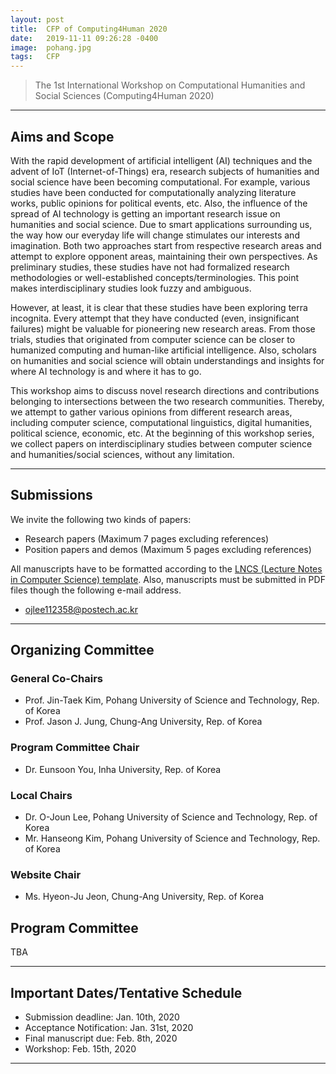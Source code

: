 ```yaml
---
layout: post
title:  CFP of Computing4Human 2020
date:   2019-11-11 09:26:28 -0400
image:  pohang.jpg
tags:   CFP
---
```


> The 1st International Workshop on Computational Humanities and Social Sciences (Computing4Human 2020)

***

Aims and Scope
------------

With the rapid development of artificial intelligent (AI) techniques and the advent of IoT (Internet-of-Things) era, research subjects of humanities and social science have been becoming computational. For example, various studies have been conducted for computationally analyzing literature works, public opinions for political events, etc. Also, the influence of the spread of AI technology is getting an important research issue on humanities and social science. Due to smart applications surrounding us, the way how our everyday life will change stimulates our interests and imagination. Both two approaches start from respective research areas and attempt to explore opponent areas, maintaining their own perspectives. As preliminary studies, these studies have not had formalized research methodologies or well-established concepts/terminologies. This point makes interdisciplinary studies look fuzzy and ambiguous.
 
However, at least, it is clear that these studies have been exploring terra incognita. Every attempt that they have conducted (even, insignificant failures) might be valuable for pioneering new research areas. From those trials, studies that originated from computer science can be closer to humanized computing and human-like artificial intelligence. Also, scholars on humanities and social science will obtain understandings and insights for where AI technology is and where it has to go.
 
This workshop aims to discuss novel research directions and contributions belonging to intersections between the two research communities. Thereby, we attempt to gather various opinions from different research areas, including computer science, computational linguistics, digital humanities, political science, economic, etc. At the beginning of this workshop series, we collect papers on interdisciplinary studies between computer science and humanities/social sciences, without any limitation.

***

Submissions
------------

We invite the following two kinds of papers: 
*	Research papers (Maximum 7 pages excluding references)
*	Position papers and demos (Maximum 5 pages excluding references)

All manuscripts have to be formatted according to the [LNCS (Lecture Notes in Computer Science) template](https://www.springer.com/gp/computer-science/lncs/conference-proceedings-guidelines). Also, manuscripts must be submitted in PDF files though the following e-mail address. 
*	ojlee112358@postech.ac.kr

***

Organizing Committee
------------

### General Co-Chairs

* Prof. Jin-Taek Kim, Pohang University of Science and Technology, Rep. of Korea
* Prof. Jason J. Jung, Chung-Ang University, Rep. of Korea

### Program Committee Chair

* Dr. Eunsoon You, Inha University, Rep. of Korea

### Local Chairs

* Dr. O-Joun Lee, Pohang University of Science and Technology, Rep. of Korea
* Mr. Hanseong Kim, Pohang University of Science and Technology, Rep. of Korea

### Website Chair

* Ms. Hyeon-Ju Jeon, Chung-Ang University, Rep. of Korea

Program Committee
------------

TBA

***

Important Dates/Tentative Schedule
------------

* Submission deadline: Jan. 10th, 2020
* Acceptance Notification: Jan. 31st, 2020
* Final manuscript due: Feb. 8th, 2020
* Workshop: Feb. 15th, 2020

***


